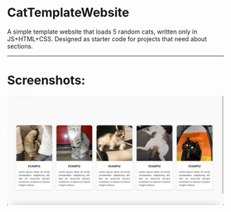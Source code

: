# CatTemplateWebsite
A simple template website that loads 5 random cats, written only in JS+HTML+CSS. Designed as starter code for projects that need about sections.
___
# Screenshots:
![main](/main.png)
